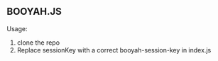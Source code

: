 ## BOOYAH.JS
Usage:
1. clone the repo
2. Replace sessionKey with a correct booyah-session-key in index.js